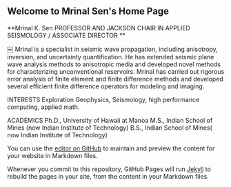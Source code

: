 ## Welcome to Mrinal Sen's Home Page

**Mrinal K. Sen
PROFESSOR AND JACKSON CHAIR IN APPLIED SEISMOLOGY / ASSOCIATE DIRECTOR **

￼
Mrinal is a specialist in seismic wave propagation, including anisotropy, inversion, and uncertainty quantification. He has extended seismic plane wave analysis methods to anisotropic media and developed novel methods for characterizing unconventional reservoirs. Mrinal has carried out rigorous error analysis of finite element and finite difference methods and developed several efficient finite difference operators for modeling and imaging.

INTERESTS
Exploration Geophysics, Seismology, high performance computing, applied math.

ACADEMICS
Ph.D., University of Hawaii at Manoa
M.S., Indian School of Mines (now Indian Institute of Technology)
B.S., Indian School of Mines( now Indian Institute of Technology)


You can use the [editor on GitHub](https://github.com/msentx/mrinalsen.github.io/edit/master/index.md) to maintain and preview the content for your website in Markdown files.

Whenever you commit to this repository, GitHub Pages will run [Jekyll](https://jekyllrb.com/) to rebuild the pages in your site, from the content in your Markdown files.


